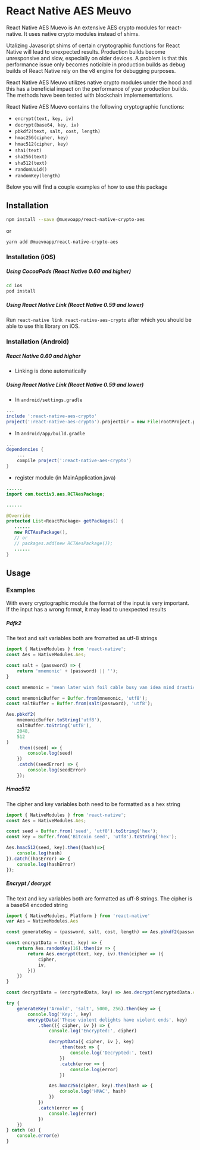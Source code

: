 # React Native AES Meuvo

React Native AES Muevo is An extensive AES crypto modules for react-native. 
It uses native crypto modules instead of shims. 

Utalizing Javascript shims of certain cryptographic functions for React Native will lead to unexpected results. Production builds become unresponsive and slow, especially on older devices. A problem is that this performance issue only becomes noticible in production builds as debug builds of React Native rely on the v8 engine for debugging purposes.

React Native AES Meuvo utilizes native crypto modules under the hood and this has a beneficial impact on the performance of your production builds. The methods have been tested with blockchain implemementations. 

React Native AES  Muevo contains the following cryptographic functions:

-   `encrypt(text, key, iv)`
-   `decrypt(base64, key, iv)`
-   `pbkdf2(text, salt, cost, length)`
-   `hmac256(cipher, key)`
-   `hmac512(cipher, key)`
-   `sha1(text)`
-   `sha256(text)`
-   `sha512(text)`
-   `randomUuid()`
-   `randomKey(length)`



Below you will find a couple examples of how to use this package



## Installation

```sh
npm install --save @muevoapp/react-native-crypto-aes
```

or

```sh
yarn add @muevoapp/react-native-crypto-aes
```

### Installation (iOS)

##### Using CocoaPods (React Native 0.60 and higher)

```sh
cd ios
pod install
```

##### Using React Native Link (React Native 0.59 and lower)

Run `react-native link react-native-aes-crypto` after which you should be able to use this library on iOS.

### Installation (Android)

##### React Native 0.60 and higher
- Linking is done automatically

##### Using React Native Link (React Native 0.59 and lower)
-   In `android/settings.gradle`

```gradle
...
include ':react-native-aes-crypto'
project(':react-native-aes-crypto').projectDir = new File(rootProject.projectDir, '../node_modules/react-native-aes-crypto/android')
```

-   In `android/app/build.gradle`

```gradle
...
dependencies {
    ...
    compile project(':react-native-aes-crypto')
}
```

-   register module (in MainApplication.java)

```java
......
import com.tectiv3.aes.RCTAesPackage;

......

@Override
protected List<ReactPackage> getPackages() {
   ......
   new RCTAesPackage(),
   // or 
   // packages.add(new RCTAesPackage());
   ......
}
```



## Usage

### Examples
With every cryptographic module the format of the input is very important. If the input has a wrong format, it may lead to unexpected results

##### Pdfk2
The text and salt variables both are fromatted as utf-8 strings

```js
import { NativeModules } from 'react-native';
const Aes = NativeModules.Aes;

const salt = (password) => {
	return 'mnemonic' + (password) || ''); 
}

const mnemonic = 'mean later wish foil cable busy van idea mind drastic drill bike';

const mnemonicBuffer = Buffer.from(mnemonic, 'utf8');
const saltBuffer = Buffer.from(salt(password), 'utf8');

Aes.pbkdf2(
    mnemonicBuffer.toString('utf8'),
    saltBuffer.toString('utf8'),
    2048,
    512
)
    .then((seed) => {
        console.log(seed)
    })
    .catch((seedError) => {
        console.log(seedError)
    });
```

##### Hmac512
The cipher and key variables both need to be formatted as a hex string

```js
import { NativeModules } from 'react-native';
const Aes = NativeModules.Aes;

const seed = Buffer.from('seed', 'utf8').toString('hex');
const key = Buffer.from('Bitcoin seed', 'utf8').toString('hex');

Aes.hmac512(seed, key).then((hash)=>{
    console.log(hash)
}).catch((hasError) => {
    console.log(hashError)
});

```
##### Encrypt / decrypt

The text and key variables both are formatted as uff-8 strings. The cipher is a base64 encoded string

```js
import { NativeModules, Platform } from 'react-native'
var Aes = NativeModules.Aes

const generateKey = (password, salt, cost, length) => Aes.pbkdf2(password, salt, cost, length)

const encryptData = (text, key) => {
    return Aes.randomKey(16).then(iv => {
        return Aes.encrypt(text, key, iv).then(cipher => ({
            cipher,
            iv,
        }))
    })
}

const decryptData = (encryptedData, key) => Aes.decrypt(encryptedData.cipher, key, encryptedData.iv)

try {
    generateKey('Arnold', 'salt', 5000, 256).then(key => {
        console.log('Key:', key)
        encryptData('These violent delights have violent ends', key)
            .then(({ cipher, iv }) => {
                console.log('Encrypted:', cipher)

                decryptData({ cipher, iv }, key)
                    .then(text => {
                        console.log('Decrypted:', text)
                    })
                    .catch(error => {
                        console.log(error)
                    })

                Aes.hmac256(cipher, key).then(hash => {
                    console.log('HMAC', hash)
                })
            })
            .catch(error => {
                console.log(error)
            })
    })
} catch (e) {
    console.error(e)
}
```


